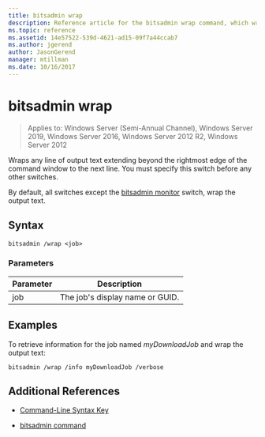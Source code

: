 ```yaml
---
title: bitsadmin wrap
description: Reference article for the bitsadmin wrap command, which wraps any line of output text extending beyond the rightmost edge of the command window to the next line.
ms.topic: reference
ms.assetid: 14e57522-539d-4621-ad15-09f7a44ccab7
ms.author: jgerend
author: JasonGerend
manager: mtillman
ms.date: 10/16/2017
---
```

# bitsadmin wrap

> Applies to: Windows Server (Semi-Annual Channel), Windows Server 2019, Windows Server 2016, Windows Server 2012 R2, Windows Server 2012

Wraps any line of output text extending beyond the rightmost edge of the command window to the next line. You must specify this switch before any other switches.

By default, all switches except the [bitsadmin monitor](bitsadmin-monitor.md) switch, wrap the output text.

## Syntax

```
bitsadmin /wrap <job>
```

### Parameters

| Parameter | Description |
| --------- | ---------- |
| job | The job's display name or GUID. |

## Examples

To retrieve information for the job named *myDownloadJob* and wrap the output text:

```
bitsadmin /wrap /info myDownloadJob /verbose
```

## Additional References

- [Command-Line Syntax Key](command-line-syntax-key.md)

- [bitsadmin command](bitsadmin.md)
